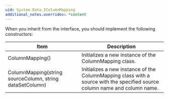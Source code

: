 ```yaml
---
uid: System.Data.IColumnMapping
additional_notes.overrides: *content
---
```


<p>When you inherit from the <xref href="System.Data.IColumnMapping"></xref> interface, you should implement the following constructors:  
  
 <table><thead><tr><th> Item  
  
 </th><th> Description  
  
 </th></tr></thead><tbody><tr><td> ColumnMapping()  
  
 </td><td> Initializes a new instance of the ColumnMapping class.  
  
 </td></tr><tr><td> ColumnMapping(string sourceColumn, string dataSetColumn)  
  
 </td><td> Initializes a new instance of the ColumnMapping class with a source with the specified source column name and <xref href="System.Data.DataSet"></xref> column name.  
  
 </td></tr></tbody></table></p>


